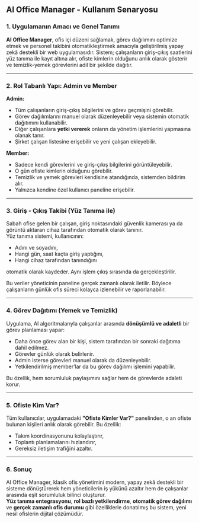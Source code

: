 ## AI Office Manager - Kullanım Senaryosu

### 1. Uygulamanın Amacı ve Genel Tanımı

**AI Office Manager**, ofis içi düzeni sağlamak, görev dağılımını optimize etmek ve personel takibini otomatikleştirmek amacıyla geliştirilmiş yapay zekâ destekli bir web uygulamasıdır. Sistem; çalışanların giriş-çıkış saatlerini yüz tanıma ile kayıt altına alır, ofiste kimlerin olduğunu anlık olarak gösterir ve temizlik-yemek görevlerini adil bir şekilde dağıtır.

---

### 2. Rol Tabanlı Yapı: Admin ve Member

**Admin:**

- Tüm çalışanların giriş-çıkış bilgilerini ve görev geçmişini görebilir.
- Görev dağılımlarını manuel olarak düzenleyebilir veya sistemin otomatik dağıtımını kullanabilir.
- Diğer çalışanlara **yetki vererek** onların da yönetim işlemlerini yapmasına olanak tanır.
- Şirket çalışan listesine erişebilir ve yeni çalışan ekleyebilir.

**Member:**

- Sadece kendi görevlerini ve giriş-çıkış bilgilerini görüntüleyebilir.
- O gün ofiste kimlerin olduğunu görebilir.
- Temizlik ve yemek görevleri kendisine atandığında, sistemden bildirim alır.
- Yalnızca kendine özel kullanıcı paneline erişebilir.

---

### 3. Giriş - Çıkış Takibi (Yüz Tanıma ile)

Sabah ofise gelen bir çalışan, giriş noktasındaki güvenlik kamerası ya da görüntü aktaran cihaz tarafından otomatik olarak tanınır.\
Yüz tanıma sistemi, kullanıcının:

- Adını ve soyadını,
- Hangi gün, saat kaçta giriş yaptığını,
- Hangi cihaz tarafından tanındığını

otomatik olarak kaydeder. Aynı işlem çıkış sırasında da gerçekleştirilir.

Bu veriler yöneticinin paneline gerçek zamanlı olarak iletilir. Böylece çalışanların günlük ofis süreci kolayca izlenebilir ve raporlanabilir.

---

### 4. Görev Dağıtımı (Yemek ve Temizlik)

Uygulama, AI algoritmalarıyla çalışanlar arasında **dönüşümlü ve adaletli** bir görev planlaması yapar:

- Daha önce görev alan bir kişi, sistem tarafından bir sonraki dağıtıma dahil edilmez.
- Görevler günlük olarak belirlenir.
- Admin isterse görevleri manuel olarak da düzenleyebilir.
- Yetkilendirilmiş member’lar da bu görev dağılımı işlemini yapabilir.

Bu özellik, hem sorumluluk paylaşımını sağlar hem de görevlerde adaleti korur.

---

### 5. Ofiste Kim Var?

Tüm kullanıcılar, uygulamadaki **"Ofiste Kimler Var?"** panelinden, o an ofiste bulunan kişileri anlık olarak görebilir. Bu özellik:

- Takım koordinasyonunu kolaylaştırır,
- Toplantı planlamalarını hızlandırır,
- Gereksiz iletişim trafiğini azaltır.

---

### 6. Sonuç

AI Office Manager, klasik ofis yönetimini modern, yapay zekâ destekli bir sisteme dönüştürerek hem yöneticilerin iş yükünü azaltır hem de çalışanlar arasında eşit sorumluluk bilinci oluşturur.\
**Yüz tanıma entegrasyonu**, **rol bazlı yetkilendirme**, **otomatik görev dağılımı** ve **gerçek zamanlı ofis durumu** gibi özelliklerle donatılmış bu sistem, yeni nesil ofislerin dijital çözümüdür.

 
